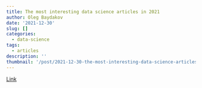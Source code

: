 ```yaml
---
title: The most interesting data science articles in 2021
author: Oleg Baydakov
date: '2021-12-30'
slug: []
categories:
  - data-science
tags:
  - articles
description: ''
thumbnail: '/post/2021-12-30-the-most-interesting-data-science-articles-in-2021/images/image.png'
---
```


[Link](https://chernobrovov.ru/articles/40-samyh-interesnyh-statej-po-data-science-za-2021-god.html)